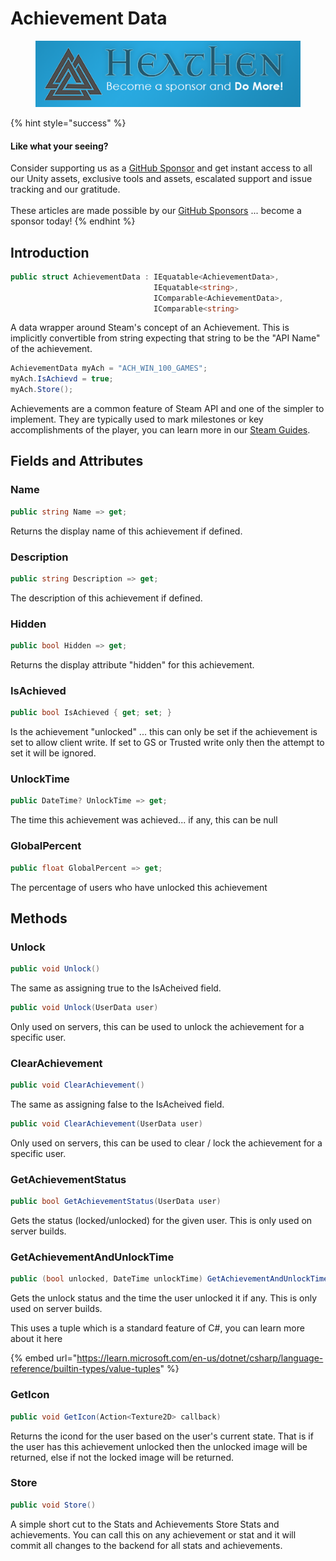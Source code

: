 # Achievement Data

<figure><img src="../../../.gitbook/assets/512x128 Sponsor Banner.png" alt="Become a sponsor and Do More"><figcaption></figcaption></figure>

{% hint style="success" %}
#### Like what your seeing?

Consider supporting us as a [GitHub Sponsor](../../../become-a-sponsor.md) and get instant access to all our Unity assets, exclusive tools and assets, escalated support and issue tracking and our gratitude.\
\
These articles are made possible by our [GitHub Sponsors](https://github.com/sponsors/heathen-engineering) ... become a sponsor today!
{% endhint %}

## Introduction

```csharp
public struct AchievementData : IEquatable<AchievementData>, 
                                IEquatable<string>, 
                                IComparable<AchievementData>, 
                                IComparable<string>
```

A data wrapper around Steam's concept of an Achievement. This is implicitly convertible from string expecting that string to be the "API Name" of the achievement.

```csharp
AchievementData myAch = "ACH_WIN_100_GAMES";
myAch.IsAchievd = true;
myAch.Store();
```

Achievements are a common feature of Steam API and one of the simpler to implement. They are typically used to mark milestones or key accomplishments of the player, you can learn more in our [Steam Guides](broken-reference).

## Fields and Attributes

### Name

```csharp
public string Name => get;
```

Returns the display name of this achievement if defined.

### Description

```csharp
public string Description => get;
```

The description of this achievement if defined.

### Hidden

```csharp
public bool Hidden => get;
```

Returns the display attribute "hidden" for this achievement.

### IsAchieved

```csharp
public bool IsAchieved { get; set; }
```

Is the achievement "unlocked" ... this can only be set if the achievement is set to allow client write. If set to GS or Trusted write only then the attempt to set it will be ignored.

### UnlockTime

```csharp
public DateTime? UnlockTime => get;
```

The time this achievement was achieved... if any, this can be null

### GlobalPercent

```csharp
public float GlobalPercent => get;
```

The percentage of users who have unlocked this achievement

## Methods

### Unlock

```csharp
public void Unlock()
```

The same as assigning true to the IsAcheived field.

```csharp
public void Unlock(UserData user)
```

Only used on servers, this can be used to unlock the achievement for a specific user.

### ClearAchievement

```csharp
public void ClearAchievement()
```

The same as assigning false to the IsAcheived field.

```csharp
public void ClearAchievement(UserData user)
```

Only used on servers, this can be used to clear / lock the achievement for a specific user.

### GetAchievementStatus

```csharp
public bool GetAchievementStatus(UserData user)
```

Gets the status (locked/unlocked) for the given user. This is only used on server builds.

### GetAchievementAndUnlockTime

```csharp
public (bool unlocked, DateTime unlockTime) GetAchievementAndUnlockTime(UserData user)
```

Gets the unlock status and the time the user unlocked it if any. This is only used on server builds.

This uses a tuple which is a standard feature of C#, you can learn more about it here

{% embed url="https://learn.microsoft.com/en-us/dotnet/csharp/language-reference/builtin-types/value-tuples" %}

### GetIcon

```csharp
public void GetIcon(Action<Texture2D> callback)
```

Returns the icond for the user based on the user's current state. That is if the user has this achievement unlocked then the unlocked image will be returned, else if not the locked image will be returned.

### Store

```csharp
public void Store()
```

A simple short cut to the Stats and Achievements Store Stats and achievements. You can call this on any achievement or stat and it will commit all changes to the backend for all stats and achievements.

